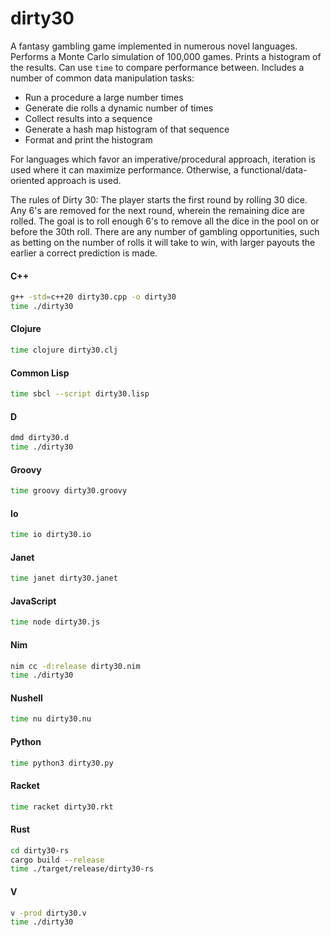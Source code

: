 # dirty30

A fantasy gambling game implemented in numerous novel languages. Performs a Monte Carlo simulation of 100,000 games. Prints a histogram of the results. Can use `time` to compare performance between. Includes a number of common data manipulation tasks:

- Run a procedure a large number times
- Generate die rolls a dynamic number of times
- Collect results into a sequence
- Generate a hash map histogram of that sequence
- Format and print the histogram

For languages which favor an imperative/procedural approach, iteration is used where it can maximize performance. Otherwise, a functional/data-oriented approach is used.

The rules of Dirty 30: The player starts the first round by rolling 30 dice. Any 6's are removed for the next round, wherein the remaining dice are rolled. The goal is to roll enough 6's to remove all the dice in the pool on or before the 30th roll. There are any number of gambling opportunities, such as betting on the number of rolls it will take to win, with larger payouts the earlier a correct prediction is made.

#### C++

```bash
g++ -std=c++20 dirty30.cpp -o dirty30
time ./dirty30
```

#### Clojure

```bash
time clojure dirty30.clj
```

#### Common Lisp

```bash
time sbcl --script dirty30.lisp
```

#### D

```bash
dmd dirty30.d
time ./dirty30
```

#### Groovy

```bash
time groovy dirty30.groovy
```

#### Io

```bash
time io dirty30.io
```

#### Janet

```bash
time janet dirty30.janet
```

#### JavaScript

```bash
time node dirty30.js
```

#### Nim

```bash
nim cc -d:release dirty30.nim
time ./dirty30
```

#### Nushell

```bash
time nu dirty30.nu
```

#### Python

```bash
time python3 dirty30.py
```

#### Racket

```bash
time racket dirty30.rkt
```

#### Rust

```bash
cd dirty30-rs
cargo build --release
time ./target/release/dirty30-rs
```

#### V

```bash
v -prod dirty30.v
time ./dirty30
```
